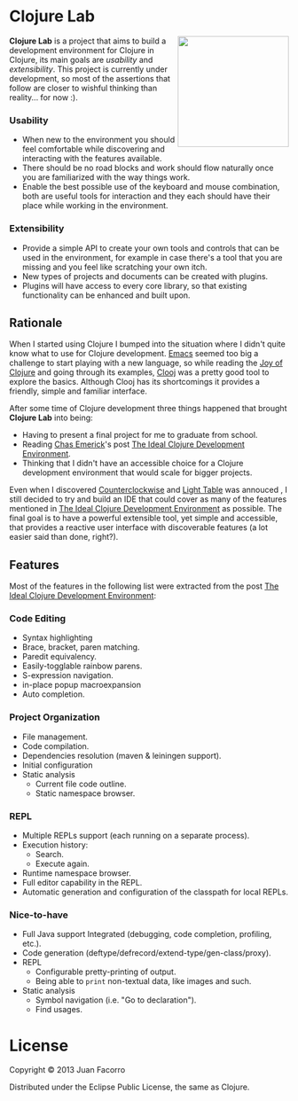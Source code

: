 # Clojure Lab

<img src="https://raw.github.com/jfacorro/clojure-lab/master/resources/logo.png" width="200" style="float:right" />

**Clojure Lab** is a project that aims to build a development environment for Clojure in Clojure, its main goals are *usability* and *extensibility*. This project is currently under development, so most of the assertions that follow are closer to wishful thinking than reality... for now :).

### Usability

- When new to the environment you should feel comfortable while discovering and interacting with the features available.
- There should be no road blocks and work should flow naturally once you are familiarized with the way things work.
- Enable the best possible use of the keyboard and mouse combination, both are useful tools for interaction and they each should have their place while working in the environment.

### Extensibility

- Provide a simple API to create your own tools and controls that can be used in the environment, for example in case there's a tool that you are missing and you feel like scratching your own itch.
- New types of projects and documents can be created with plugins.
- Plugins will have access to every core library, so that existing functionality can be enhanced and built upon.

## Rationale

When I started using Clojure I bumped into the situation where I didn't quite know what to use for Clojure development. [Emacs][6] seemed too big a challenge to start playing with a new language, so while reading the [Joy of Clojure][7] and going through its examples, [Clooj][4] was a pretty good tool to explore the basics. Although Clooj has its shortcomings it provides a friendly, simple and familiar interface.

After some time of Clojure development three things happened that brought **Clojure Lab** into being:

- Having to present a final project for me to graduate from school.
- Reading [Chas Emerick][2]'s post [The Ideal Clojure Development Environment][1].
- Thinking that I didn't have an accessible choice for a Clojure development environment that would scale for bigger projects.

Even when I discovered [Counterclockwise][3] and [Light Table][5] was annouced , I still decided to try and build an IDE that could cover as many of the features mentioned in [The Ideal Clojure Development Environment][1] as possible. The final goal is to have a powerful extensible tool, yet simple and accessible, that provides a reactive user interface with discoverable features (a lot easier said than done, right?).

## Features

Most of the features in the following list were extracted from the post [The Ideal Clojure Development Environment][1]:

### Code Editing

- Syntax highlighting
- Brace, bracket, paren matching.
- Paredit equivalency.
- Easily-togglable rainbow parens.
- S-expression navigation.
- in-place popup macroexpansion
- Auto completion.

### Project Organization

- File management.
- Code compilation.
- Dependencies resolution (maven & leiningen support).
- Initial configuration
- Static analysis
    - Current file code outline.
    - Static namespace browser.

### REPL
- Multiple REPLs support (each running on a separate process).
- Execution history:
    - Search.
    - Execute again.
- Runtime namespace browser.
- Full editor capability in the REPL.
- Automatic generation and configuration of the classpath for local REPLs.

### Nice-to-have
- Full Java support Integrated (debugging, code completion, profiling, etc.).
- Code generation (deftype/defrecord/extend-type/gen-class/proxy).
- REPL
    - Configurable pretty-printing of output.
    - Being able to `print` non-textual data, like images and such.
- Static analysis
    - Symbol navigation (i.e. "Go to declaration").
    - Find usages.

# License

Copyright © 2013 Juan Facorro

Distributed under the Eclipse Public License, the same as Clojure.

  [1]: http://cemerick.com/ideal-clojure-development-environment/
  [2]: http://cemerick.com/
  [3]: https://code.google.com/p/counterclockwise/
  [4]: https://github.com/arthuredelstein/clooj
  [5]: http://www.lighttable.com/
  [6]: http://www.gnu.org/software/emacs/
  [7]: http://joyofclojure.com/
